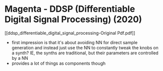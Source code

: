 # Magenta - DDSP (Differentiable Digital Signal Processing) (2020)

[[ddsp_differentiable_digital_signal_processing-Original Pdf.pdf]]

- first impression is that it's about avoiding NN for direct sample generation and instead just use the NN to constantly tweak the knobs on a synth? IE, the synths are traditional, but their parameters are controlled by a NN
- provides a lot of things as components though